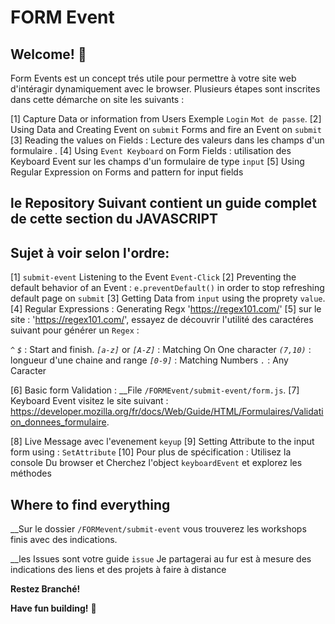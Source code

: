 # FORM Event 

## Welcome! 👋

Form Events est un concept trés utile pour permettre à votre site web d'intéragir dynamiquement avec le browser. Plusieurs étapes sont inscrites dans cette démarche on site les suivants : 

[1] Capture Data or information from Users Exemple `Login` `Mot de passe`.
[2] Using Data and Creating Event on `submit` Forms and fire an Event on `submit` 
[3] Reading the values on Fields : Lecture des valeurs dans les champs d'un formulaire .
[4] Using `Event Keyboard` on Form Fields : utilisation des Keyboard Event sur les champs d'un formulaire de type `input`
[5] Using Regular Expression on Forms and pattern for input fields

## le Repository Suivant contient un guide complet de cette section du JAVASCRIPT 


## Sujet à voir selon l'ordre:

[1] `submit-event` Listening to the Event `Event-Click` 
[2] Preventing the default behavior of an Event : `e.preventDefault()` in order to stop refreshing default page on `submit`
[3] Getting Data from `input` using the proprety `value`.
[4] Regular Expressions : Generating Regx 'https://regex101.com/'
[5] sur le site : 'https://regex101.com/', essayez de découvrir l'utilité des caractéres suivant pour générer un `Regex` : 
 
*`^` `$`* : Start and finish.
*`[a-z]`*  or *`[A-Z]`* : Matching On One character 
*`(7,10)`* : longueur d'une chaine and range
*`[0-9]`*  : Matching Numbers 
*`.`* : Any Caracter

[6] Basic form Validation : __File  `/FORMEvent/submit-event/form.js`.
[7] Keyboard Event visitez le site suivant  : https://developer.mozilla.org/fr/docs/Web/Guide/HTML/Formulaires/Validation_donnees_formulaire.

[8] Live Message avec l'evenement `keyup`
[9] Setting Attribute to the input form using : `SetAttribute`
[10] Pour plus de spécification : Utilisez la console Du browser et Cherchez l'object `keyboardEvent` et explorez les méthodes 

## Where to find everything 

 __Sur le dossier `/FORMevent/submit-event` vous trouverez les workshops finis avec des indications.

 __les Issues sont votre guide `issue` Je partagerai au fur est à mesure des indications des liens et des projets à faire à distance

 **Restez Branché!**

**Have fun building!** 🚀

